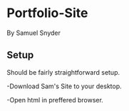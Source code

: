 # Portfolio-Site
By Samuel Snyder
## Setup
Should be fairly straightforward setup. 

-Download Sam's Site to your desktop.

-Open html in preffered browser.


